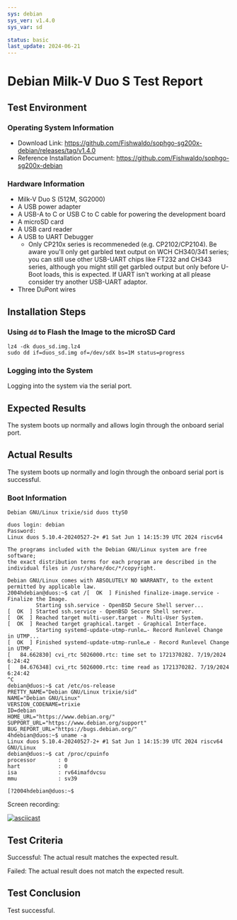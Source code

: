 ```yaml
---
sys: debian
sys_ver: v1.4.0
sys_var: sd

status: basic
last_update: 2024-06-21
---
```


# Debian Milk-V Duo S Test Report

## Test Environment

### Operating System Information

- Download Link: https://github.com/Fishwaldo/sophgo-sg200x-debian/releases/tag/v1.4.0
- Reference Installation Document: https://github.com/Fishwaldo/sophgo-sg200x-debian

### Hardware Information

- Milk-V Duo S (512M, SG2000)
- A USB power adapter
- A USB-A to C or USB C to C cable for powering the development board
- A microSD card
- A USB card reader
- A USB to UART Debugger   
    - Only CP210x series is recommeneded (e.g. CP2102/CP2104). Be aware you'll only get garbled text output on WCH CH340/341 series; you can still use other USB-UART chips like FT232 and CH343 series, although you might still get garbled output but only before U-Boot loads, this is expected. If UART isn't working at all please consider try another USB-UART adaptor.
- Three DuPont wires

## Installation Steps

### Using `dd` to Flash the Image to the microSD Card

```shell
lz4 -dk duos_sd.img.lz4
sudo dd if=duos_sd.img of=/dev/sdX bs=1M status=progress
```

### Logging into the System

Logging into the system via the serial port.

## Expected Results

The system boots up normally and allows login through the onboard serial port.

## Actual Results

The system boots up normally and login through the onboard serial port is successful.

### Boot Information

```log
Debian GNU/Linux trixie/sid duos ttyS0

duos login: debian
Password:
Linux duos 5.10.4-20240527-2+ #1 Sat Jun 1 14:15:39 UTC 2024 riscv64

The programs included with the Debian GNU/Linux system are free software;
the exact distribution terms for each program are described in the
individual files in /usr/share/doc/*/copyright.

Debian GNU/Linux comes with ABSOLUTELY NO WARRANTY, to the extent
permitted by applicable law.
2004hdebian@duos:~$ cat /[  OK  ] Finished finalize-image.service - Finalize the Image.
         Starting ssh.service - OpenBSD Secure Shell server...
[  OK  ] Started ssh.service - OpenBSD Secure Shell server.
[  OK  ] Reached target multi-user.target - Multi-User System.
[  OK  ] Reached target graphical.target - Graphical Interface.
         Starting systemd-update-utmp-runle…- Record Runlevel Change in UTMP...
[  OK  ] Finished systemd-update-utmp-runle…e - Record Runlevel Change in UTMP.
[   84.662830] cvi_rtc 5026000.rtc: time set to 1721370282. 7/19/2024 6:24:42
[   84.676348] cvi_rtc 5026000.rtc: time read as 1721370282. 7/19/2024 6:24:42
^C
debian@duos:~$ cat /etc/os-release
PRETTY_NAME="Debian GNU/Linux trixie/sid"
NAME="Debian GNU/Linux"
VERSION_CODENAME=trixie
ID=debian
HOME_URL="https://www.debian.org/"
SUPPORT_URL="https://www.debian.org/support"
BUG_REPORT_URL="https://bugs.debian.org/"
4hdebian@duos:~$ uname -a
Linux duos 5.10.4-20240527-2+ #1 Sat Jun 1 14:15:39 UTC 2024 riscv64 GNU/Linux
debian@duos:~$ cat /proc/cpuinfo
processor       : 0
hart            : 0
isa             : rv64imafdvcsu
mmu             : sv39

[?2004hdebian@duos:~$
```

Screen recording:

[![asciicast](https://asciinema.org/a/SJ7sck8RtdUvHapuyqs0rPmS4.svg)](https://asciinema.org/a/SJ7sck8RtdUvHapuyqs0rPmS4)


## Test Criteria

Successful: The actual result matches the expected result.

Failed: The actual result does not match the expected result.

## Test Conclusion

Test successful.
